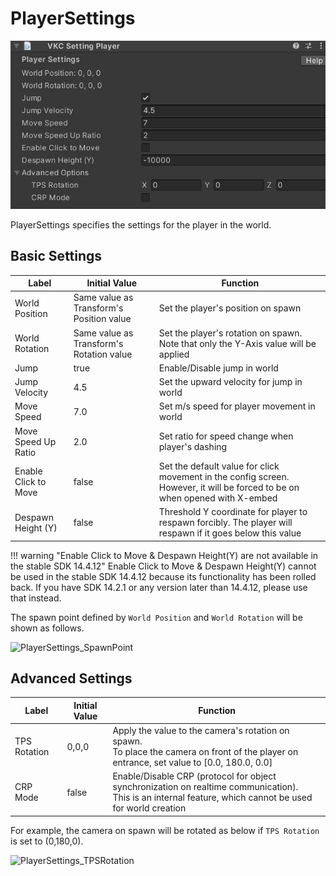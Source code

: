 # PlayerSettings

![PlayerSettings_1](./img/PlayerSettings_1.jpg)

PlayerSettings specifies the settings for the player in the world.

## Basic Settings

| Label | Initial Value | Function |
|----|----|----|
| World Position | Same value as Transform's Position value | Set the player's position on spawn |
| World Rotation | Same value as Transform's Rotation value | Set the player's rotation on spawn. <br> Note that only the Y-Axis value will be applied |
| Jump | true | Enable/Disable jump in world |
| Jump Velocity | 4.5 | Set the upward velocity for jump in world |
| Move Speed | 7.0 | Set m/s speed for player movement in world |
| Move Speed Up Ratio | 2.0 | Set ratio for speed change when player's dashing |
| Enable Click to Move | false | Set the default value for click movement in the config screen. However, it will be forced to be on when opened with X-embed |
| Despawn Height (Y) | false | Threshold Y coordinate for player to respawn forcibly. The player will respawn if it goes below this value |

!!! warning "Enable Click to Move & Despawn Height(Y) are not available in the stable SDK 14.4.12"
    Enable Click to Move & Despawn Height(Y) cannot be used in the stable SDK 14.4.12 because its functionality has been rolled back.
    If you have SDK 14.2.1 or any version later than 14.4.12, please use that instead.

The spawn point defined by `World Position` and `World Rotation` will be shown as follows.

![PlayerSettings_SpawnPoint](img/PlayerSettings_SpawnPoint.jpg)

## Advanced Settings

| Label | Initial Value | Function |
|----|----|----|
| TPS Rotation | 0,0,0 | Apply the value to the camera's rotation on spawn. <br> To place the camera on front of the player on entrance, set value to [0.0, 180.0, 0.0] |
| CRP Mode | false | Enable/Disable CRP (protocol for object synchronization on realtime communication). <br> This is an internal feature, which cannot be used for world creation |

For example, the camera on spawn will be rotated as below if `TPS Rotation` is set to (0,180,0).

![PlayerSettings_TPSRotation](./img/PlayerSettings_TPSRotation.jpg)
